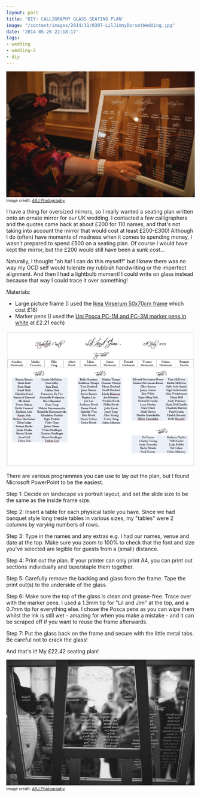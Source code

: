 ```yaml
---
layout: post
title: 'DIY: CALLIGRAPHY GLASS SEATING PLAN'
image: "/content/images/2014/11/0307-LilJimmyDorsetWedding.jpg"
date: '2014-05-26 22:18:17'
tags:
- wedding
- wedding-2
- diy
---
```


<img src="/content/images/2014/May/0305-LilJimmyDorsetWedding.jpg"/><span style="display:block; text-align: left; margin:0; padding: 0; font-size:8pt;">Image credit: <a href="http://www.arj-photo.co.uk/" target= "_blank">ARJ Photography</a></span>

I have a thing for oversized mirrors, so I really wanted a seating plan written onto an ornate mirror for our UK wedding. I contacted a few calligraphers and the quotes came back at about £200 for 110 names, and that's not taking into account the mirror that would cost at least £200-£300! Although I do (often) have moments of madness when it comes to spending money, I wasn't prepared to spend £500 on a seating plan. Of course I would have kept the mirror, but the £200 would still have been a sunk cost...

Naturally, I thought "ah ha! I can do this myself!" but I knew there was no way my OCD self would tolerate my rubbish handwriting or the imperfect alignment. And then I had a lightbulb moment! I could write on glass instead because that way I could trace it over something!

Materials:

* Large picture frame (I used the <a href="http://www.ikea.com/gb/en/catalog/products/50268906/" target="_blank">Ikea Virserum 50x70cm frame</a> which cost £18)
* Marker pens (I used the <a href="http://www.posca.com/uk/all-material-markers/pc-1m" target ="_blank">Uni Posca PC-1M and PC-3M marker pens in white</a> at £2.21 each)

![](/content/images/2014/May/ppt.jpg)

There are various programmes you can use to lay out the plan, but I found Microsoft PowerPoint to be the easiest.

Step 1: Decide on landscape vs portrait layout, and set the slide size to be the same as the inside frame size. 

Step 2: Insert a table for each physical table you have. Since we had banquet style long tresle tables in various sizes, my "tables" were 2 columns by varying numbers of rows.

Step 3: Type in the names and any extras e.g. I had our names, venue and date at the top. Make sure you zoom to 100% to check that the font and size you've selected are legible for guests from a (small) distance.

Step 4: Print out the plan. If your printer can only print A4, you can print out sections individually and tape/staple them together.

Step 5: Carefully remove the backing and glass from the frame. Tape the print out(s) to the underside of the glass.

Step 6: Make sure the top of the glass is clean and grease-free. Trace over with the marker pens. I used a 1.3mm tip for "Lil and Jim" at the top, and a 0.7mm tip for everything else. I chose the Posca pens as you can wipe them whilst the ink is still wet - amazing for when you make a mistake - and it can be scraped off if you want to reuse the frame afterwards.

Step 7: Put the glass back on the frame and secure with the little metal tabs. Be careful not to crack the glass!

And that's it! My £22.42 seating plan!

<img src="/content/images/2014/May/0307-LilJimmyDorsetWedding.jpg"/><span style="display:block; text-align: left; margin:0; padding: 0; font-size:8pt;">Image credit: <a href="http://www.arj-photo.co.uk/" target= "_blank">ARJ Photography</a></span>

